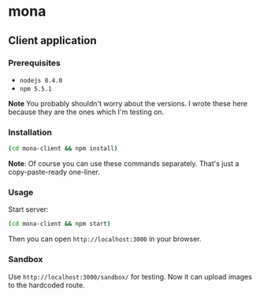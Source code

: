 # mona

## Client application

### Prerequisites

* `nodejs 8.4.0`
* `npm 5.5.1`

**Note** You probably shouldn't worry about the versions. I wrote these here because
they are the ones which I'm testing on.

### Installation

```sh
(cd mona-client && npm install)
```

**Note**: Of course you can use these commands separately. That's just a copy-paste-ready one-liner.

### Usage

Start server:

```sh
(cd mona-client && npm start)
```

Then you can open `http://localhost:3000` in your browser.

### Sandbox

Use `http://localhost:3000/sandbox/` for testing.
Now it can upload images to the hardcoded route.
